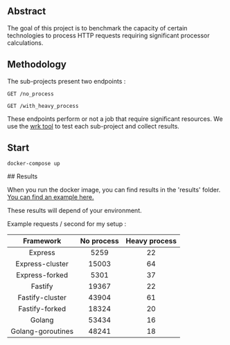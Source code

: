 ## Abstract

The goal of this project is to benchmark the capacity of certain technologies to process HTTP requests requiring significant processor calculations.

## Methodology

The sub-projects present two endpoints :

```
GET /no_process
```

```
GET /with_heavy_process
```

These endpoints perform or not a job that require significant resources. We use the [wrk tool](https://github.com/giltene/wrk2) to test each sub-project and collect results.

## Start

`docker-compose up`

## Results

When you run the docker image, you can find results in the 'results' folder. [You can find an example here.](results)

These results will depend of your environment.

Example requests / second for my setup :

|     Framework     | No process | Heavy process |
| :---------------: | :--------: | :-----------: |
|      Express      |    5259    |      22       |
|  Express-cluster  |   15003    |      64       |
|  Express-forked   |    5301    |      37       |
|      Fastify      |   19367    |      22       |
|  Fastify-cluster  |   43904    |      61       |
|  Fastify-forked   |   18324    |      20       |
|      Golang       |   53434    |      16       |
| Golang-goroutines |   48241    |      18       |
